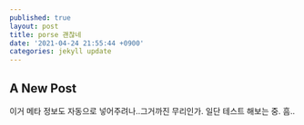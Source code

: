 ```yaml
---
published: true
layout: post
title: porse 괜찮네
date: '2021-04-24 21:55:44 +0900'
categories: jekyll update
---
```

## A New Post

이거 메타 정보도 자동으로 넣어주려나..그거까진 무리인가. 일단 테스트 해보는 중.
흠..
